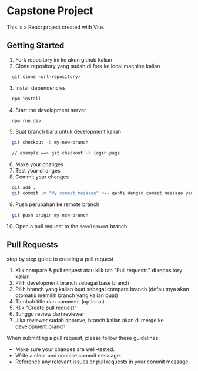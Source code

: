 # Capstone Project

This is a React project created with Vite.

## Getting Started

1. Fork repository ini ke akun github kalian
2. Clone repository yang sudah di fork ke local machine kalian

```bash
  git clone <url-repository>
```

3. Install dependencies

```bash
  npm install
```

4. Start the development server

```bash
  npm run dev
```

5. Buat branch baru untuk development kalian

```bash
  git checkout -b my-new-branch

  // example ==> git checkout -b login-page
```

6. Make your changes
7. Test your changes
8. Commit your changes

```bash
  git add .
  git commit -m "My commit message" <-- ganti dengan commit message yang jelas
```

9. Push perubahan ke remote branch 

```bash
  git push origin my-new-branch
```

10. Open a pull request to the `development` branch


## Pull Requests

step by step guide to creating a pull request
1. Klik compare & pull request atau klik tab "Pull requests" di repository kalian
2. Pilih development branch sebagai base branch
3. Pilih branch yang kalian buat sebagai compare branch (defaultnya akan otomatis memilih branch yang kalian buat)
4. Tambah title dan comment (optional)
5. Klik "Create pull request"
6. Tunggu review dari reviewer
7. Jika reviewer sudah approve, branch kalian akan di merge ke development branch




When submitting a pull request, please follow these guidelines:

- Make sure your changes are well-tested.
- Write a clear and concise commit message.
- Reference any relevant issues or pull requests in your commit message.
